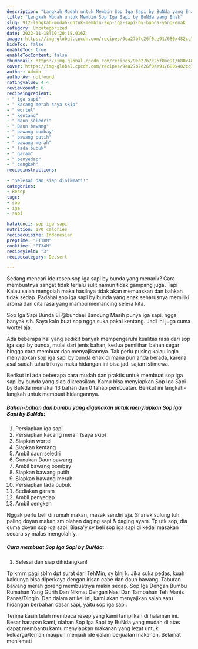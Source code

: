 ```yaml
---
description: "Langkah Mudah untuk Membin Sop Iga Sapi by BuNda yang Enak"
title: "Langkah Mudah untuk Membin Sop Iga Sapi by BuNda yang Enak"
slug: 912-langkah-mudah-untuk-membin-sop-iga-sapi-by-bunda-yang-enak
category: Uncategorized
date: 2022-11-18T10:20:18.016Z
image: https://img-global.cpcdn.com/recipes/9ea27b7c26f0ae91/680x482cq70/sop-iga-sapi-by-bunda-foto-resep-utama.jpg
hideToc: false
enableToc: true
enableTocContent: false
thumbnail: https://img-global.cpcdn.com/recipes/9ea27b7c26f0ae91/680x482cq70/sop-iga-sapi-by-bunda-foto-resep-utama.jpg
cover: https://img-global.cpcdn.com/recipes/9ea27b7c26f0ae91/680x482cq70/sop-iga-sapi-by-bunda-foto-resep-utama.jpg
author: Admin
authorAv: notfound
ratingvalue: 4.4
reviewcount: 6
recipeingredient:
- " iga sapi"
- " kacang merah saya skip"
- " wortel"
- " kentang"
- " daun seledri"
- " Daun bawang"
- " bawang bombay"
- " bawang putih"
- " bawang merah"
- " lada bubuk"
- " garam"
- " penyedap"
- " cengkeh"
recipeinstructions:

- "Selesai dan siap dinikmati!"
categories:
- Resep
tags:
- sop
- iga
- sapi

katakunci: sop iga sapi 
nutrition: 170 calories
recipecuisine: Indonesian
preptime: "PT18M"
cooktime: "PT34M"
recipeyield: "3"
recipecategory: Dessert

---
```



Sedang mencari ide resep sop iga sapi by bunda yang menarik? Cara membuatnya sangat tidak terlalu sulit namun tidak gampang juga. Tapi Kalau salah mengolah maka hasilnya tidak akan memuaskan dan bahkan tidak sedap. Padahal sop iga sapi by bunda yang enak seharusnya memiliki aroma dan cita rasa yang mampu memancing selera kita.


Sop Iga Sapi Bunda Ei @bundaei Bandung Masih punya iga sapi, ngga banyak sih. Saya kalo buat sop ngga suka pakai kentang. Jadi ini juga cuma wortel aja.

Ada beberapa hal yang sedikit banyak mempengaruhi kualitas rasa dari sop iga sapi by bunda, mulai dari jenis bahan, kedua pemilihan bahan segar hingga cara membuat dan menyajikannya. Tak perlu pusing kalau ingin menyiapkan sop iga sapi by bunda enak di mana pun anda berada, karena asal sudah tahu triknya maka hidangan ini bisa jadi sajian istimewa.


Berikut ini ada beberapa cara mudah dan praktis untuk membuat sop iga sapi by bunda yang siap dikreasikan. Kamu bisa menyiapkan Sop Iga Sapi by BuNda memakai 13 bahan dan 0 tahap pembuatan. Berikut ini langkah-langkah untuk membuat hidangannya.

<!--inarticleads1-->

##### Bahan-bahan dan bumbu yang digunakan untuk menyiapkan Sop Iga Sapi by BuNda:

1. Persiapkan  iga sapi
1. Persiapkan  kacang merah (saya skip)
1. Siapkan  wortel
1. Siapkan  kentang
1. Ambil  daun seledri
1. Gunakan  Daun bawang
1. Ambil  bawang bombay
1. Siapkan  bawang putih
1. Siapkan  bawang merah
1. Persiapkan  lada bubuk
1. Sediakan  garam
1. Ambil  penyedap
1. Ambil  cengkeh


Nggak perlu beli di rumah makan, masak sendiri aja. Si anak sulung tuh paling doyan makan sm olahan daging sapi &amp; daging ayam. Tp utk sop, dia cuma doyan sop iga sapi. Biasa&#39;y sy beli sop iga sapi di kedai masakan secara sy malas mengolah&#39;y. 

<!--inarticleads2-->

##### Cara membuat Sop Iga Sapi by BuNda:


1. Selesai dan siap dihidangkan!

Tp kmrn pagi sblm dpt surat dari TehMin, sy blnj k. Jika suka pedas, kuah kaldunya bisa diperkaya dengan irisan cabe dan daun bawang. Taburan bawang merah goreng membuatnya makin sedap. Sop Iga Dengan Bumbu Rumahan Yang Gurih Dan Nikmat Dengan Nasi Dan Tambahan Teh Manis Panas/Dingin. Dan dalam artikel ini, kami akan menyajikan salah satu hidangan berbahan dasar sapi, yaitu sop iga sapi. 

Terima kasih telah membaca resep yang kami tampilkan di halaman ini. Besar harapan kami, olahan Sop Iga Sapi by BuNda yang mudah di atas dapat membantu kamu menyiapkan makanan yang lezat untuk keluarga/teman maupun menjadi ide dalam berjualan makanan. Selamat menikmati
